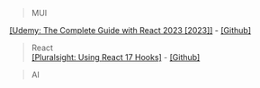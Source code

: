 > MUI

[[Udemy: The Complete Guide with React 2023 [2023]]](https://www.udemy.com/course/material-ui/learn) - [[Github]](https://github.com/Nikhilthadani/MaterialUI-Tutorial)

> React  
[[Pluralsight: Using React 17 Hooks]](https://app.pluralsight.com/ilx/video-courses/clips/be70f95c-302f-458c-bfde-c8c2a39813a9) - [[Github]](https://github.com/pkellner/pluralsight-course-using-react-hooks)

> AI

>
